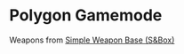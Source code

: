 # Polygon Gamemode

Weapons from [Simple Weapon Base (S&Box)](https://github.com/timmybo5/simple-weapon-base)
